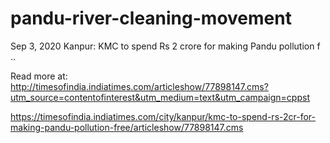 # pandu-river-cleaning-movement

Sep 3, 2020
Kanpur: KMC to spend Rs 2 crore for making Pandu pollution f ..

Read more at:
http://timesofindia.indiatimes.com/articleshow/77898147.cms?utm_source=contentofinterest&utm_medium=text&utm_campaign=cppst

https://timesofindia.indiatimes.com/city/kanpur/kmc-to-spend-rs-2cr-for-making-pandu-pollution-free/articleshow/77898147.cms
